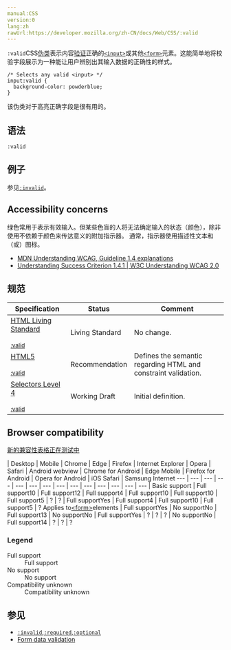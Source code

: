 ```yaml
---
manual:CSS
version:0
lang:zh
rawUrl:https://developer.mozilla.org/zh-CN/docs/Web/CSS/:valid
---
```






`:valid`CSS[伪类](%29799 "Pseudo-classes")表示内容[验证](%32529 "en/HTML/HTML5/Constraint_validation")正确的[`<input>`](%394 "HTML <input> 元素用于为基于Web的表单创建交互式控件，以便接受来自用户的数据。")或其他[`<form>`](%8646 "HTML <form> 元素 表示了文档中的一个区域，这个区域包含有交互控制元件，用来向web服务器提交信息。")元素。这能简单地将校验字段展示为一种能让用户辨别出其输入数据的正确性的样式。


```
/* Selects any valid <input> */
input:valid {
  background-color: powderblue;
}
```


该伪类对于高亮正确字段是很有用的。


## 语法<a name="语法"></a>

```
:valid
```

## 例子<a name="例子"></a>


参见[`:invalid`](%28015 "此页面仍未被本地化, 期待您的翻译!")。






## Accessibility concerns<a name="Accessibility_concerns"></a>


绿色常用于表示有效输入。但某些色盲的人将无法确定输入的状态（颜色），除非使用不依赖于颜色来传达意义的附加指示器。 通常，指示器使用描述性文本和（或）图标。


* [MDN Understanding WCAG, Guideline 1.4 explanations](%30213 "")
* [Understanding Success Criterion 1.4.1 | W3C Understanding WCAG 2.0](%32530 "")

## 规范<a name="规范"></a>

Specification | Status | Comment 
 ---  |  ---  |  ---  | 
[HTML Living Standard<br></br><small>:valid</small>](%32531 "") | Living Standard | No change. 
[HTML5<br></br><small>:valid</small>](%32532 "") | Recommendation | Defines the semantic regarding HTML and constraint validation. 
[Selectors Level 4<br></br><small>:valid</small>](%30632 "") | Working Draft | Initial definition. 


## Browser compatibility<a name="Browser_compatibility"></a>
[新的兼容性表格正在测试中<i></i>](%3360 "")

 | <abbr>Desktop<i></i></abbr> | <abbr>Mobile<i></i></abbr> 
 | <abbr>Chrome<i></i></abbr> | <abbr>Edge<i></i></abbr> | <abbr>Firefox<i></i></abbr> | <abbr>Internet Explorer<i></i></abbr> | <abbr>Opera<i></i></abbr> | <abbr>Safari<i></i></abbr> | <abbr>Android webview<i></i></abbr> | <abbr>Chrome for Android<i></i></abbr> | <abbr>Edge Mobile<i></i></abbr> | <abbr>Firefox for Android<i></i></abbr> | <abbr>Opera for Android<i></i></abbr> | <abbr>iOS Safari<i></i></abbr> | <abbr>Samsung Internet<i></i></abbr> 
 ---  |  ---  |  ---  |  ---  |  ---  |  ---  |  ---  |  ---  |  ---  |  ---  |  ---  |  ---  |  ---  |  ---  | 
Basic support | <abbr>Full support</abbr>10 | <abbr>Full support</abbr>12 | <abbr>Full support</abbr>4 | <abbr>Full support</abbr>10 | <abbr>Full support</abbr>10 | <abbr>Full support</abbr>5 | <abbr>?</abbr> | <abbr>?</abbr> | <abbr>Full support</abbr>Yes | <abbr>Full support</abbr>4 | <abbr>Full support</abbr>10 | <abbr>Full support</abbr>5 | <abbr>?</abbr> 
Applies to[&lt;form&gt;](%30633 "")elements | <abbr>Full support</abbr>Yes | <abbr>No support</abbr>No | <abbr>Full support</abbr>13 | <abbr>No support</abbr>No | <abbr>Full support</abbr>Yes | <abbr>?</abbr> | <abbr>?</abbr> | <abbr>?</abbr> | <abbr>No support</abbr>No | <abbr>Full support</abbr>14 | <abbr>?</abbr> | <abbr>?</abbr> | <abbr>?</abbr> 


### Legend<a name="Legend"></a>
<dl><dt id=''><abbr>Full support</abbr></dt><dd>Full support</dd><dt id=''><abbr>No support</abbr></dt><dd>No support</dd><dt id=''><abbr>Compatibility unknown</abbr></dt><dd>Compatibility unknown</dd></dl>


## 参见<a name="参见"></a>

* [`:invalid`](%28015 "此页面仍未被本地化, 期待您的翻译!"),[`:required`](%28150 ":required CSS 伪类 表示 任意 <input> 元素表示任意拥有required属性的 <input> 或 <textarea> 元素使用它. 它允许表单在提交之前容易的展示必填字段并且渲染其外观."),[`:optional`](%28092 ":optional CSS 伪类 表示任意没有required属性的 <input>，<select> 或  <textarea> 元素使用它。")
* [Form data validation](%30573 "")



